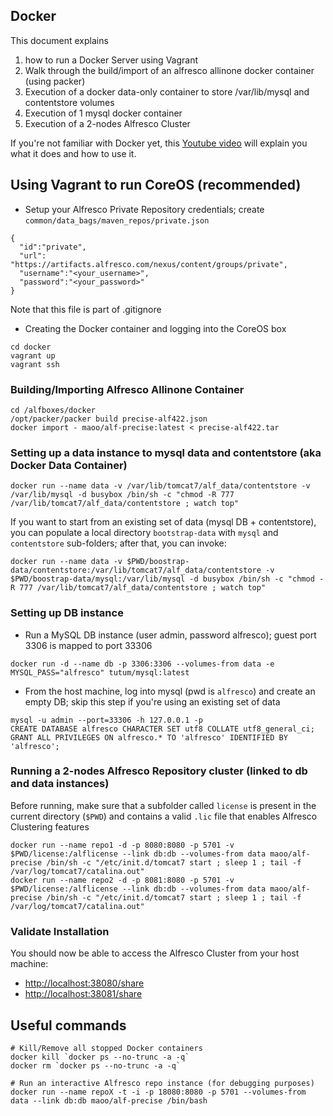 Docker
---
This document explains

1. how to run a Docker Server using Vagrant
2. Walk through the build/import of an alfresco allinone docker container (using packer)
3. Execution of a docker data-only container to store /var/lib/mysql and contentstore volumes
4. Execution of 1 mysql docker container
5. Execution of a 2-nodes Alfresco Cluster

If you're not familiar with Docker yet, this [Youtube video](https://www.youtube.com/watch?v=VeiUjkiqo9E) will explain you what it does and how to use it.

## Using Vagrant to run CoreOS (recommended)

* Setup your Alfresco Private Repository credentials; create ```common/data_bags/maven_repos/private.json```
```
{
  "id":"private",
  "url": "https://artifacts.alfresco.com/nexus/content/groups/private",
  "username":"<your_username>",
  "password":"<your_password>"
}
```
Note that this file is part of .gitignore

* Creating the Docker container and logging into the CoreOS box
```
cd docker
vagrant up
vagrant ssh
```

### Building/Importing Alfresco Allinone Container

```
cd /alfboxes/docker
/opt/packer/packer build precise-alf422.json
docker import - maoo/alf-precise:latest < precise-alf422.tar
```

### Setting up a data instance to mysql data and contentstore (aka Docker Data Container)
```
docker run --name data -v /var/lib/tomcat7/alf_data/contentstore -v /var/lib/mysql -d busybox /bin/sh -c "chmod -R 777 /var/lib/tomcat7/alf_data/contentstore ; watch top"
```
If you want to start from an existing set of data (mysql DB + contentstore), you can populate a local directory ```bootstrap-data``` with ```mysql``` and ```contentstore``` sub-folders; after that, you can invoke:
```
docker run --name data -v $PWD/boostrap-data/contentstore:/var/lib/tomcat7/alf_data/contentstore -v $PWD/boostrap-data/mysql:/var/lib/mysql -d busybox /bin/sh -c "chmod -R 777 /var/lib/tomcat7/alf_data/contentstore ; watch top"
```

### Setting up DB instance

* Run a MySQL DB instance (user admin, password alfresco); guest port 3306 is mapped to port 33306
```
docker run -d --name db -p 3306:3306 --volumes-from data -e MYSQL_PASS="alfresco" tutum/mysql:latest
```

* From the host machine, log into mysql (pwd is ```alfresco```) and create an empty DB; skip this step if you're using an existing set of data
```
mysql -u admin --port=33306 -h 127.0.0.1 -p
CREATE DATABASE alfresco CHARACTER SET utf8 COLLATE utf8_general_ci;
GRANT ALL PRIVILEGES ON alfresco.* TO 'alfresco' IDENTIFIED BY 'alfresco';
```

### Running a 2-nodes Alfresco Repository cluster (linked to db and data instances)

Before running, make sure that a subfolder called ```license``` is present in the current directory (```$PWD```) and contains a valid ```.lic``` file that enables Alfresco Clustering features
```
docker run --name repo1 -d -p 8080:8080 -p 5701 -v $PWD/license:/alflicense --link db:db --volumes-from data maoo/alf-precise /bin/sh -c "/etc/init.d/tomcat7 start ; sleep 1 ; tail -f /var/log/tomcat7/catalina.out"
docker run --name repo2 -d -p 8081:8080 -p 5701 -v $PWD/license:/alflicense --link db:db --volumes-from data maoo/alf-precise /bin/sh -c "/etc/init.d/tomcat7 start ; sleep 1 ; tail -f /var/log/tomcat7/catalina.out"
```

### Validate Installation

You should now be able to access the Alfresco Cluster from your host machine:
* [http://localhost:38080/share](http://localhost:38080/share)
* [http://localhost:38081/share](http://localhost:38081/share)


## Useful commands

```
# Kill/Remove all stopped Docker containers
docker kill `docker ps --no-trunc -a -q`
docker rm `docker ps --no-trunc -a -q`

# Run an interactive Alfresco repo instance (for debugging purposes)
docker run --name repoX -t -i -p 18080:8080 -p 5701 --volumes-from data --link db:db maoo/alf-precise /bin/bash
```
